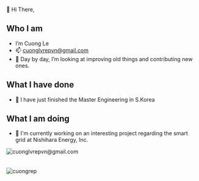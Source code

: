 👋 Hi There,

## Who I am
- I’m Cuong Le
- 📫 cuonglvrepvn@gmail.com
- 👀 Day by day, I’m looking at improving old things and contributing new ones.

## What I have done
- 🌱 I have just finished the Master Engineering in S.Korea
## What I am doing
- 🔭 I'm currently working on an interesting project regarding the smart grid at Nishihara Energy, Inc.

<!-- - 💞️ I’m looking to collaborate on ... -->
<!---
cuongrep/cuongrep is a ✨ special ✨ repository because its `README.md` (this file) appears on your GitHub profile.
You can click the Preview link to take a look at your changes.
--->
<div><img align="center" src="https://github-readme-stats.vercel.app/api/top-langs/?username=kanelv&layout=compact" alt="cuonglvrepvn@gmail.com" /></div>
<br />
<br />
<div><img align="center" src="https://github-readme-stats.vercel.app/api?username=cuongrep&show_icons=true&&count_private=true" alt="cuongrep" /></div>